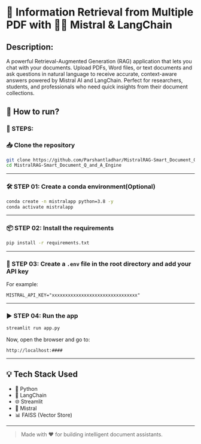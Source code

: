 # 📄 Information Retrieval from Multiple PDF with 🧠💬 Mistral & LangChain

## Description:
A powerful Retrieval-Augmented Generation (RAG) application that lets you chat with your documents. Upload PDFs, Word files, or text documents and ask questions in natural language to receive accurate, context-aware answers powered by Mistral AI and LangChain. Perfect for researchers, students, and professionals who need quick insights from their document collections.

## 🧭 How to run?

### 🔹 STEPS:

### 📥 Clone the repository

```bash
git clone https://github.com/Parshantladhar/MistralRAG-Smart_Document_Q_and_A_Engine.git
cd MistralRAG-Smart_Document_Q_and_A_Engine
````

---

### 🛠 STEP 01: Create a conda environment(Optional)

```bash
conda create -n mistralapp python=3.8 -y
conda activate mistralapp
```

---

### 📦 STEP 02: Install the requirements

```bash
pip install -r requirements.txt
```

---

### 🔐 STEP 03: Create a `.env` file in the root directory and add your API key

For example:

```env
MISTRAL_API_KEY="xxxxxxxxxxxxxxxxxxxxxxxxxxxxxxxx"
```

---

### ▶️ STEP 04: Run the app

```bash
streamlit run app.py
```

Now, open the browser and go to:

```
http://localhost:####
```

---

## 💡 Tech Stack Used

* 🐍 Python
* 🦜 LangChain
* 🌐 Streamlit
* 🧠 Mistral 
* 📊 FAISS (Vector Store)

---

> Made with ❤️ for building intelligent document assistants.

```
